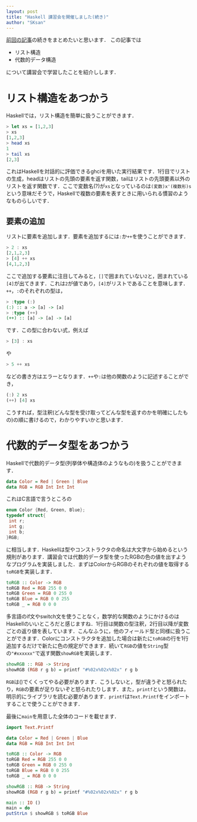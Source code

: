 ```yaml
---
layout: post
title: "Haskell 講習会を開催しました(続き)"
author: "SKsan"
---
```


[前回の記事](https://www.calc.mie.jp/posts/2017-11-26-haskell-lecture.html)の続きをまとめたいと思います．
この記事では

- リスト構造
- 代数的データ構造

について講習会で学習したことを紹介しします．

# リスト構造をあつかう
Haskellでは，リスト構造を簡単に扱うことができます．
```haskell
> let xs = [1,2,3]
> xs
[1,2,3]
> head xs
1
> tail xs
[2,3]
```
これはHaskellを対話的に評価できるghciを用いた実行結果です．1行目でリストの生成，headはリストの先頭の要素を返す関数，tailはリストの先頭要素以外のリストを返す関数です．ここで変数名(?)が`xs`となっているのは`(変数)x'(複数形)s`という意味だそうで，Haskellで複数の要素を表すときに用いられる慣習のようなものらしいです．

## 要素の追加
リストに要素を追加します．要素を追加するには`:`か`++`を使うことができます．
```haskell
> 2 : xs
[2,1,2,3]
> [4] ++ xs
[4,1,2,3]
```
ここで追加する要素に注目してみると，`[]`で囲まれていない`2`と，囲まれている`[4]`が出てきます．これは`2`が値であり，`[4]`がリストであることを意味します．`++`，`:`のそれぞれの型は，
```haskell
> :type (:)
(:) :: a -> [a] -> [a] 
> :type (++)
(++) :: [a] -> [a] -> [a]　
```
です．この型に合わない式，例えば
```haskell
> [3] : xs
```
や
```haskell
> 5 ++ xs
```
などの書き方はエラーとなります．`++`や`:`は他の関数のように記述することができ，
```haskell
(:) 2 xs
(++) [4] xs
```
こうすれば，型注釈(どんな型を受け取ってどんな型を返すのかを明確にしたもの)の順に書けるので，わかりやすいかと思います．

# 代数的データ型をあつかう
Haskellで代数的データ型(列挙体や構造体のようなもの)を扱うことができます．
```haskell
data Color = Red | Green | Blue
data RGB = RGB Int Int Int
```
これはC言語で言うところの
```C
enum Color {Red, Green, Blue};
typedef struct{
 int r;
 int g;
 int b;
}RGB;
```
に相当します．Haskellは型やコンストラクタの命名は大文字から始めるという規則があります．講習会では代数的データ型を使ったRGBの色の値を出すようなプログラムを実装しました．まずはColorからRGBのそれぞれの値を取得する`toRGB`を実装します．
```haskell
toRGB :: Color -> RGB
toRGB Red = RGB 255 0 0
toRGB Green = RGB 0 255 0
toRGB Blue = RGB 0 0 255
toRGB _ = RGB 0 0 0
```
多言語のif文やswitch文を使うことなく，数学的な関数のようにかけるのはHaskellのいいところだと感じますね．1行目は関数の型注釈，2行目以降が変数ごとの返り値を表しています．こんなふうに，他のフィールド型と同様に扱うことができます．Colorにコンストラクタを追加した場合は新たに`toRGB`の行を1行追加するだけで新たに色の規定ができます．続いて`RGB`の値を`String`型の`"#xxxxxx"`で返す関数`showRGB`を実装します．
```haskell
showRGB :: RGB -> String
showRGB (RGB r g b) = printf "#%02x%02x%02x" r g b
```
`RGB`は()でくくってやる必要があります．こうしないと，型が違うぞと怒られたり，`RGB`の要素が足りないぞと怒られたりします．また，`printf`という関数は，明示的にライブラリを読む必要があります．`printf`は`Text.Printf`をインポートすることで使うことができます．

最後に`main`を用意した全体のコードを載せます．

```haskell
import Text.Printf

data Color = Red | Green | Blue
data RGB = RGB Int Int Int

toRGB :: Color -> RGB
toRGB Red = RGB 255 0 0
toRGB Green = RGB 0 255 0
toRGB Blue = RGB 0 0 255
toRGB _ = RGB 0 0 0

showRGB :: RGB -> String
showRGB (RGB r g b) = printf "#%02x%02x%02x" r g b

main :: IO ()
main = do
putStrLn $ showRGB $ toRGB Blue 
```
